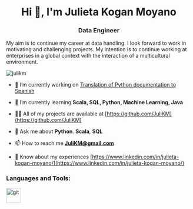 
<!--
**JuliKM/JuliKM** is a ✨ _special_ ✨ repository because its `README.md` (this file) appears on your GitHub profile.

Here are some ideas to get you started:

- 🔭 I’m currently working on ...
- 🌱 I’m currently learning ...
- 👯 I’m looking to collaborate on ...
- 🤔 I’m looking for help with ...
- 💬 Ask me about ...
- 📫 How to reach me: ...
- 😄 Pronouns: ...
- ⚡ Fun fact: ...
-->

<h1 align="center">Hi 👋, I'm Julieta Kogan Moyano</h1>
<h3 align="center">Data Engineer</h3>
<p>
My aim is to continue my career at data handling. I look forward to work in motivating and challenging projects. My intention is to continue working at enterprises in a global context with the interaction of a multicultural environment. 
</p>
<p align="left"> <img src="https://komarev.com/ghpvc/?username=julikm&label=Profile%20views&color=0e75b6&style=flat" alt="julikm" /> </p>

- 🔭 I’m currently working on [Translation of Python documentation to Spanish](https://github.com/python/python-docs-es)

- 🌱 I’m currently learning **Scala, SQL, Python, Machine Learning, Java**

- 👨‍💻 All of my projects are available at [https://github.com/JuliKM](https://github.com/JuliKM)

- 💬 Ask me about **Python**. **Scala**, **SQL**

- 📫 How to reach me **JuliKM@gmail.com**

- 📄 Know about my experiences [https://www.linkedin.com/in/julieta-kogan-moyano/](https://www.linkedin.com/in/julieta-kogan-moyano/)




<h3 align="left">Languages and Tools:</h3>
<p align="left"> <a href="https://git-scm.com/" target="_blank"> <img src="https://www.vectorlogo.zone/logos/git-scm/git-scm-icon.svg" alt="git" width="40" height="40"/> </a> </p>
